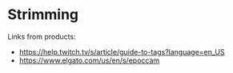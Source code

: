 # Strimming

Links from products:
  - https://help.twitch.tv/s/article/guide-to-tags?language=en_US
  - https://www.elgato.com/us/en/s/epoccam

